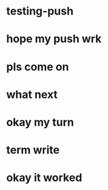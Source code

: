 # testing-push
# hope my push wrk
# pls come on
# what next
# okay my turn
# term write
# okay it worked
